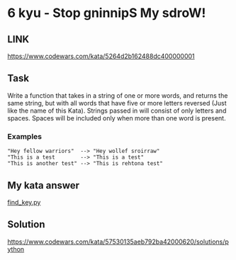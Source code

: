 # 6 kyu - Stop gninnipS My sdroW!
## LINK
https://www.codewars.com/kata/5264d2b162488dc400000001

## Task
Write a function that takes in a string of one or more words, and returns the same string, but with all words that have five or more letters reversed (Just like the name of this Kata). Strings passed in will consist of only letters and spaces. Spaces will be included only when more than one word is present.

### Examples
```
"Hey fellow warriors"  --> "Hey wollef sroirraw" 
"This is a test        --> "This is a test" 
"This is another test" --> "This is rehtona test"
```

## My kata answer

[find_key.py](/python/6%20kyu/T.T.T.%204%20Key%20of%20door/find_key.py)

## Solution

https://www.codewars.com/kata/57530135aeb792ba42000620/solutions/python